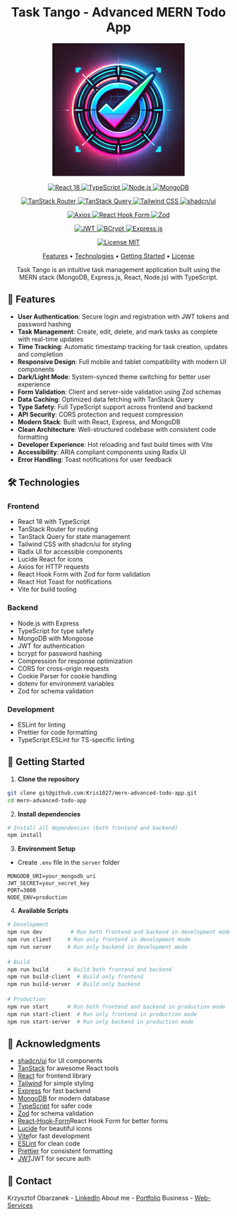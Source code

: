 <div align="center">
    <h1>Task Tango - Advanced MERN Todo App</h1>
    <img
      src="./client/public/logo.png"
      alt="Task Tango Logo"
      width="300"
      height="300"
    />

<p>
  <a href="https://reactjs.org/">
    <img src="https://img.shields.io/badge/React-v18.2-%2361DAFB.svg?style=for-the-badge&logo=react&logoColor=black" alt="React 18"/>
  </a>
  <a href="https://www.typescriptlang.org/">
    <img src="https://img.shields.io/badge/TypeScript-v5.0-%23007ACC.svg?style=for-the-badge&logo=typescript&logoColor=white" alt="TypeScript"/>
  </a>
  <a href="https://nodejs.org/">
    <img src="https://img.shields.io/badge/Node.js-v18.x-%23339933.svg?style=for-the-badge&logo=node.js&logoColor=white" alt="Node.js"/>
  </a>
  <a href="https://www.mongodb.com/">
    <img src="https://img.shields.io/badge/MongoDB-v6.0-%2347A248.svg?style=for-the-badge&logo=mongodb&logoColor=white" alt="MongoDB"/>
  </a>
</p>

<p>
  <a href="https://tanstack.com/router/latest">
    <img src="https://img.shields.io/badge/TanStack%20Router-v1.15-%23FF4154.svg?style=for-the-badge&logo=react-router&logoColor=white" alt="TanStack Router"/>
  </a>
  <a href="https://tanstack.com/query/latest">
    <img src="https://img.shields.io/badge/TanStack%20Query-v5.0-%23FF4154.svg?style=for-the-badge&logo=react-query&logoColor=white" alt="TanStack Query"/>
  </a>
  <a href="https://tailwindcss.com/">
    <img src="https://img.shields.io/badge/Tailwind%20CSS-v3.4-%2306B6D4.svg?style=for-the-badge&logo=tailwind-css&logoColor=white" alt="Tailwind CSS"/>
  </a>
  <a href="https://ui.shadcn.com/">
    <img src="https://img.shields.io/badge/shadcn%2Fui-latest-%23000000.svg?style=for-the-badge&logo=shadcnui&logoColor=white" alt="shadcn/ui"/>
  </a>
</p>

<p>
  <a href="https://axios-http.com/">
    <img src="https://img.shields.io/badge/Axios-v1.6-%235A29E4.svg?style=for-the-badge&logo=axios&logoColor=white" alt="Axios"/>
  </a>
  <a href="https://www.npmjs.com/package/react-hook-form">
    <img src="https://img.shields.io/badge/React%20Hook%20Form-v7.49-%23EC5990.svg?style=for-the-badge&logo=react-hook-form&logoColor=white" alt="React Hook Form"/>
  </a>
  <a href="https://zod.dev/">
    <img src="https://img.shields.io/badge/Zod-v3.22-%233068B7.svg?style=for-the-badge&logo=zod&logoColor=white" alt="Zod"/>
  </a>
</p>

<p>
  <a href="https://jwt.io/">
    <img src="https://img.shields.io/badge/JWT-latest-black?style=for-the-badge&logo=JSON%20web%20tokens" alt="JWT"/>
  </a>
  <a href="https://www.npmjs.com/package/bcrypt">
    <img src="https://img.shields.io/badge/BCrypt-v5.1-%23404d59.svg?style=for-the-badge" alt="BCrypt"/>
  </a>
  <a href="https://expressjs.com/">
    <img src="https://img.shields.io/badge/Express.js-v4.18-%23404d59.svg?style=for-the-badge&logo=express&logoColor=white" alt="Express.js"/>
  </a>
</p>

<p>
  <a href="https://opensource.org/licenses/MIT">
    <img src="https://img.shields.io/badge/License-MIT-blue.svg?style=for-the-badge" alt="License MIT"/>
  </a>
</p>

<a href="#-features">Features</a> •
<a href="#%EF%B8%8F-technologies">Technologies</a> •
<a href="#-getting-started">Getting Started</a> •
<a href="#-license">License</a>

<p>Task Tango is an intuitive task management application built using the MERN stack (MongoDB, Express.js, React, Node.js) with TypeScript. </p>

</div>

## 🌟 Features

- **User Authentication**: Secure login and registration with JWT tokens and password hashing
- **Task Management**: Create, edit, delete, and mark tasks as complete with real-time updates
- **Time Tracking**: Automatic timestamp tracking for task creation, updates and completion
- **Responsive Design**: Full mobile and tablet compatibility with modern UI components
- **Dark/Light Mode**: System-synced theme switching for better user experience
- **Form Validation**: Client and server-side validation using Zod schemas
- **Data Caching**: Optimized data fetching with TanStack Query
- **Type Safety**: Full TypeScript support across frontend and backend
- **API Security**: CORS protection and request compression
- **Modern Stack**: Built with React, Express, and MongoDB
- **Clean Architecture**: Well-structured codebase with consistent code formatting
- **Developer Experience**: Hot reloading and fast build times with Vite
- **Accessibility**: ARIA compliant components using Radix UI
- **Error Handling**: Toast notifications for user feedback

## 🛠️ Technologies

### Frontend

- React 18 with TypeScript
- TanStack Router for routing
- TanStack Query for state management
- Tailwind CSS with shadcn/ui for styling
- Radix UI for accessible components
- Lucide React for icons
- Axios for HTTP requests
- React Hook Form with Zod for form validation
- React Hot Toast for notifications
- Vite for build tooling

### Backend

- Node.js with Express
- TypeScript for type safety
- MongoDB with Mongoose
- JWT for authentication
- bcrypt for password hashing
- Compression for response optimization
- CORS for cross-origin requests
- Cookie Parser for cookie handling
- dotenv for environment variables
- Zod for schema validation

### Development

- ESLint for linting
- Prettier for code formatting
- TypeScript ESLint for TS-specific linting

## 🚀 Getting Started

1. **Clone the repository**

```bash
git clone git@github.com:Kris1027/mern-advanced-todo-app.git
cd mern-advanced-todo-app
```

2. **Install dependencies**

```bash
# Install all dependencies (both frontend and backend)
npm install
```

3. **Environment Setup**

- Create `.env` file in the `server` folder

```env
MONGODB_URI=your_mongodb_uri
JWT_SECRET=your_secret_key
PORT=3000
NODE_ENV=production
```

4. **Available Scripts**

```bash
# Development
npm run dev         # Run both frontend and backend in development mode
npm run client     # Run only frontend in development mode
npm run server     # Run only backend in development mode

# Build
npm run build      # Build both frontend and backend
npm run build-client  # Build only frontend
npm run build-server  # Build only backend

# Production
npm run start      # Run both frontend and backend in production mode
npm run start-client  # Run only frontend in production mode
npm run start-server  # Run only backend in production mode
```

## 👏 Acknowledgments

- [shadcn/ui](https://ui.shadcn.com/) for UI components
- [TanStack](https://tanstack.com/) for awesome React tools
- [React](https://react.dev/) for frontend library
- [Tailwind](https://tailwindcss.com/) for simple styling
- [Express](https://expressjs.com/) for fast backend
- [MongoDB](https://mongodb.com/) for modern database
- [TypeScript](https://typescriptlang.org/) for safer code
- [Zod](https://zod.dev/) for schema validation
- [React-Hook-Form](https://react-hook-form.com/)React Hook Form for better forms
- [Lucide](https://lucide.dev/) for beautiful icons
- [Vite](https://vite.dev/)for fast development
- [ESLint](https://eslint.org/) for clean code
- [Prettier](https://prettier.io/) for consistent formatting
- [JWT](https://jwt.io/)JWT for secure auth

## 📧 Contact

Krzysztof Obarzanek - [LinkedIn](https://www.linkedin.com/in/krzysztof-obarzanek/)
About me - [Portfolio](https://www.kris1027.pl/)
Business - [Web-Services](https://websites.kris1027.pl/)
